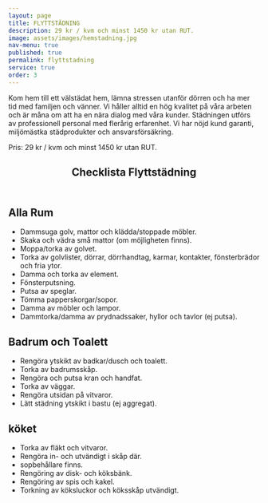```yaml
---
layout: page
title: FLYTTSTÄDNING
description: 29 kr / kvm och minst 1450 kr utan RUT.
image: assets/images/hemstadning.jpg
nav-menu: true
published: true
permalink: flyttstadning
service: true
order: 3
---
```


<section id="three">
	<div class="inner">
	        <p>Kom hem till ett välstädat hem, lämna stressen utanför dörren och ha mer tid med familjen och vänner. Vi håller alltid en hög kvalitet på våra arbeten och är måna om att ha en nära dialog med våra kunder. Städningen utförs av professionell personal med flerårig erfarenhet. Vi har nöjd kund garanti, miljömästka städprodukter och ansvarsförsäkring.</p><p>Pris: 29 kr / kvm och minst 1450 kr utan RUT.</p>
		<header class="major">
			<h2>Checklista Flyttstädning</h2>
		</header>
		<h2>Alla Rum</h2>
		<ul>
			<li>Dammsuga golv, mattor och klädda/stoppade möbler.</li>
      <li>Skaka och vädra små mattor (om möjligheten finns).</li>
      <li>Moppa/torka av golvet.</li>
      <li>Torka av golvlister, dörrar, dörrhandtag, karmar, kontakter, fönsterbrädor och fria ytor.</li>
      <li>Damma och torka av element.</li>
      <li>Fönsterputsning.</li>
      <li>Putsa av speglar.</li>
      <li>Tömma papperskorgar/sopor.</li>
      <li>Damma av möbler och lampor.</li>
      <li>Dammtorka/damma av prydnadssaker, hyllor och tavlor (ej putsa).</li>
		</ul>
                <h2>Badrum och Toalett</h2>
		<ul>
<li>Rengöra ytskikt av badkar/dusch och toalett.</li>
<li>Torka av badrumsskåp.</li>
<li>Rengöra och putsa kran och handfat.</li>
<li>Torka av väggar.</li>
<li>Rengöra utsidan på vitvaror.</li>
<li>Lätt städning ytskikt i bastu (ej aggregat).</li>
    </ul>
        <h2>köket</h2>
		<ul>
<li>Torka av fläkt och vitvaror.</li>
<li>Rengöra in- och utvändigt i skåp där.</li>
<li>sopbehållare finns.</li>
<li>Rengöring av disk- och köksbänk.</li>
<li>Rengöring av spis och kakel.</li>
<li>Torkning av köksluckor och köksskåp utvändigt.</li>
    </ul>
	</div>
</section>
